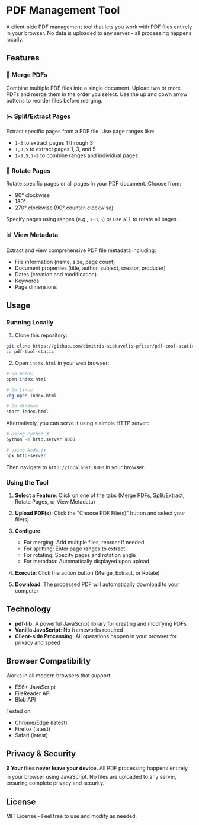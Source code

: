 # PDF Management Tool

A client-side PDF management tool that lets you work with PDF files entirely in your browser. No data is uploaded to any server - all processing happens locally.

## Features

### 📑 Merge PDFs
Combine multiple PDF files into a single document. Upload two or more PDFs and merge them in the order you select. Use the up and down arrow buttons to reorder files before merging.

### ✂️ Split/Extract Pages
Extract specific pages from a PDF file. Use page ranges like:
- `1-3` to extract pages 1 through 3
- `1,3,5` to extract pages 1, 3, and 5
- `1-3,5,7-9` to combine ranges and individual pages

### 🔄 Rotate Pages
Rotate specific pages or all pages in your PDF document. Choose from:
- 90° clockwise
- 180°
- 270° clockwise (90° counter-clockwise)

Specify pages using ranges (e.g., `1-3,5`) or use `all` to rotate all pages.

### 📊 View Metadata
Extract and view comprehensive PDF file metadata including:
- File information (name, size, page count)
- Document properties (title, author, subject, creator, producer)
- Dates (creation and modification)
- Keywords
- Page dimensions

## Usage

### Running Locally

1. Clone this repository:
```bash
git clone https://github.com/dimitris-siakavelis-pfizer/pdf-tool-static.git
cd pdf-tool-static
```

2. Open `index.html` in your web browser:
```bash
# On macOS
open index.html

# On Linux
xdg-open index.html

# On Windows
start index.html
```

Alternatively, you can serve it using a simple HTTP server:
```bash
# Using Python 3
python -m http.server 8000

# Using Node.js
npx http-server
```

Then navigate to `http://localhost:8000` in your browser.

### Using the Tool

1. **Select a Feature**: Click on one of the tabs (Merge PDFs, Split/Extract, Rotate Pages, or View Metadata)

2. **Upload PDF(s)**: Click the "Choose PDF File(s)" button and select your file(s)

3. **Configure**: 
   - For merging: Add multiple files, reorder if needed
   - For splitting: Enter page ranges to extract
   - For rotating: Specify pages and rotation angle
   - For metadata: Automatically displayed upon upload

4. **Execute**: Click the action button (Merge, Extract, or Rotate)

5. **Download**: The processed PDF will automatically download to your computer

## Technology

- **pdf-lib**: A powerful JavaScript library for creating and modifying PDFs
- **Vanilla JavaScript**: No frameworks required
- **Client-side Processing**: All operations happen in your browser for privacy and speed

## Browser Compatibility

Works in all modern browsers that support:
- ES6+ JavaScript
- FileReader API
- Blob API

Tested on:
- Chrome/Edge (latest)
- Firefox (latest)
- Safari (latest)

## Privacy & Security

🔒 **Your files never leave your device.** All PDF processing happens entirely in your browser using JavaScript. No files are uploaded to any server, ensuring complete privacy and security.

## License

MIT License - Feel free to use and modify as needed.